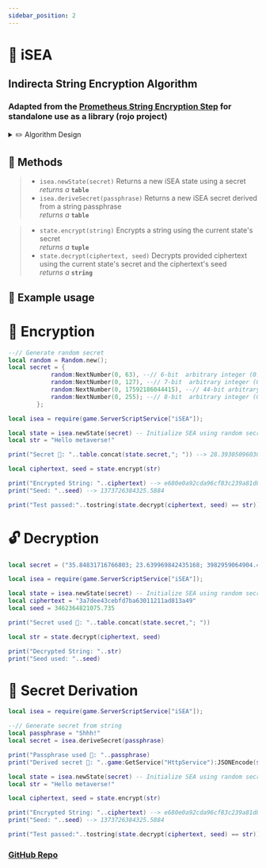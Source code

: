 ```yaml
---
sidebar_position: 2
---
```


# 🔐 iSEA
## Indirecta String Encryption Algorithm

### Adapted from the [Prometheus String Encryption Step](https://github.com/levno-710/Prometheus/blob/master/src/prometheus/steps/EncryptStrings.lua) for standalone use as a library (rojo project)

<details> 

<summary>✏️ Algorithm Design</summary>  

### (written by ChatGPT, take with a grain of salt)  

The Indirecta encryption algorithm is designed to be a symmetric encryption algorithm, meaning that the same key is used for both encryption and decryption. The algorithm takes as input a secret key, which consists of four arbitrary integers: a 6-bit integer (0..63), a 7-bit integer (0..127), a 44-bit integer (0..17592186044415), and an 8-bit integer (0..255). The algorithm then uses these integers as parameters for its encryption and decryption operations.

The algorithm first calculates a primitive root of 257 using the secret_key_7 integer. This primitive root is used to generate a multiplication parameter for the linear congruential generator used in the algorithm. The algorithm also uses the secret_key_6 integer to calculate another multiplication parameter, as well as a secret_key_44 integer to calculate an addition parameter for the linear congruential generator.

The algorithm then initializes two state variables, state_45 and state_8, with the values of zero and two, respectively. The state_45 variable is used to store the current state of the linear congruential generator, while the state_8 variable is used to generate the pseudo-random numbers.

## Encryption

The encryption process in the Indirecta algorithm takes a plaintext string as input and returns a ciphertext string and a seed value. The seed value is a randomly generated number that is used to set the initial state of the linear congruential generator.

### The encryption process consists of the following steps:

1. Generate a random seed value that has not been used before.
2. Set the initial state of the linear congruential generator using the generated seed value.
3. Initialize a previous value variable, prevVal, with the value of the secret_key_8 integer.
4. Iterate over each character in the plaintext string.
5. For each character, subtract the previous value variable and a pseudo-random byte from the character's byte value, modulo 256.
6. Set the previous value variable to the character's byte value.
7. Append the resulting byte value to the ciphertext string.
8. Return the ciphertext string and the seed value.

## Decryption

The decryption process in the Indirecta algorithm takes a ciphertext string and a seed value as input and returns a plaintext string. The seed value is used to set the initial state of the linear congruential generator.

### The decryption process consists of the following steps:

1. Set the initial state of the linear congruential generator using the given seed value.
2. Initialize a previous value variable, prevVal, with the value of the secret_key_8 integer.
3. Iterate over each pair of characters in the ciphertext string.
4. For each pair of characters, add a pseudo-random byte and the previous value variable to the byte value, modulo 256.
5. Set the previous value variable to the resulting byte value.
6. Append the resulting byte value to the plaintext string.
1. Return the plaintext string.

</details>

## 📖 Methods
> - `isea.newState(secret)` Returns a new iSEA state using a secret  
> *returns a* **`table`**
> - `isea.deriveSecret(passphrase)` Returns a new iSEA secret derived from a string passphrase  
> *returns a* **`table`**

> - `state.encrypt(string)` Encrypts a string using the current state's secret  
> *returns a* **`tuple`**
> - `state.decrypt(ciphertext, seed)` Decrypts provided ciphertext using the current state's secret and the ciphertext's seed  
> *returns a* **`string`**

## 📖 Example usage
# 🔐 Encryption
```lua
--// Generate random secret
local random = Random.new();
local secret = {
            random:NextNumber(0, 63), --// 6-bit  arbitrary integer (0..63)
            random:NextNumber(0, 127), --// 7-bit  arbitrary integer (0..127)
            random:NextNumber(0, 17592186044415), --// 44-bit arbitrary integer (0..17592186044415)
            random:NextNumber(0, 255); --// 8-bit  arbitrary integer (0..255)
        };

local isea = require(game.ServerScriptService["iSEA"]);

local state = isea.newState(secret) -- Initialize SEA using random secret
local str = "Hello metaverse!"

print("Secret 🤫: "..table.concat(state.secret,"; ")) --> 28.39305096030534; 104.46559812685938; 14484132187863.652; 11.391023692364207

local ciphertext, seed = state.encrypt(str)

print("Encrypted String: "..ciphertext) --> e680e0a92cda96cf83c239a81d85166e
print("Seed: "..seed) --> 1373726384325.5884

print("Test passed:"..tostring(state.decrypt(ciphertext, seed) == str))
```

# 🔓 Decryption

```lua
local secret = ("35.84831716766803; 23.639969842435168; 3982959064904.493; 244.42364953524924"):split("; ");

local isea = require(game.ServerScriptService["iSEA"]);

local state = isea.newState(secret) -- Initialize SEA using random secret
local ciphertext = "3a7dee43cebfd7ba63011211ad813a49"
local seed = 3462364821075.735

print("Secret used 🤫: "..table.concat(state.secret,"; "))

local str = state.decrypt(ciphertext, seed)

print("Decrypted String: "..str)
print("Seed used: "..seed)
```

# 🔑 Secret Derivation

```lua
local isea = require(game.ServerScriptService["iSEA"]);

--// Generate secret from string
local passphrase = "Shhh!"
local secret = isea.deriveSecret(passphrase)

print("Passphrase used 🤫: "..passphrase)
print("Derived secret 🤫: "..game:GetService("HttpService"):JSONEncode(secret))

local state = isea.newState(secret) -- Initialize SEA using random secret
local str = "Hello metaverse!"

local ciphertext, seed = state.encrypt(str)

print("Encrypted String: "..ciphertext) --> e680e0a92cda96cf83c239a81d85166e
print("Seed: "..seed) --> 1373726384325.5884

print("Test passed:"..tostring(state.decrypt(ciphertext, seed) == str))

```

### [GitHub Repo](https://github.com/Indirecta-Technologies/indirectaSEA)